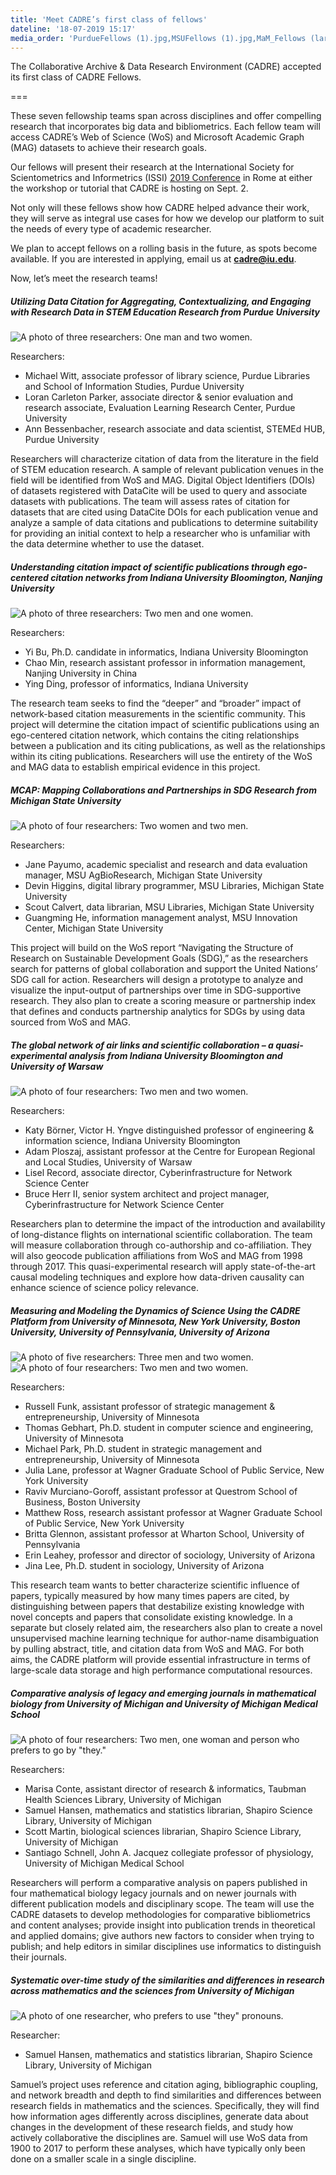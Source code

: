 ```yaml
---
title: 'Meet CADRE’s first class of fellows'
dateline: '18-07-2019 15:17'
media_order: 'PurdueFellows (1).jpg,MSUFellows (1).jpg,MaM_Fellows (large 2) (1).jpg,MaM_Fellows (large 1) (1).jpg,CitationFellows (1).jpg,UMich_Hansen (1).jpg,UMichFellows (1).jpg,QuasiExpFellows (1).jpg'
---
```


The Collaborative Archive & Data Research Environment (CADRE) accepted its first class of CADRE Fellows. 

===

These seven fellowship teams span across disciplines and offer compelling research that incorporates big data and bibliometrics. Each fellow team will access CADRE’s Web of Science (WoS) and Microsoft Academic Graph (MAG) datasets to achieve their research goals. 

Our fellows will present their research at the International Society for Scientometrics and Informetrics (ISSI) [2019 Conference](https://www.issi2019.org) in Rome at either the workshop or tutorial that CADRE is hosting on Sept. 2.

Not only will these fellows show how CADRE helped advance their work, they will serve as integral use cases for how we develop our platform to suit the needs of every type of academic researcher. 

We plan to accept fellows on a rolling basis in the future, as spots become available. If you are interested in applying, email us at **cadre@iu.edu**.

Now, let’s meet the research teams!


##### **Utilizing Data Citation for Aggregating, Contextualizing, and Engaging with Research Data in STEM Education Research** from Purdue University
#####

![A photo of three researchers: One man and two women.](PurdueFellows%20%281%29.jpg)

Researchers: 

* Michael Witt, associate professor of library science, Purdue Libraries and School of Information Studies, Purdue University
* Loran Carleton Parker, associate director & senior evaluation and research associate, Evaluation Learning Research Center, Purdue University 
* Ann Bessenbacher, research associate and data scientist, STEMEd HUB, Purdue University

Researchers will characterize citation of data from the literature in the field of STEM education research. A sample of relevant publication venues in the field will be identified from WoS and MAG. Digital Object Identifiers (DOIs) of datasets registered with DataCite will be used to query and associate datasets with publications. The team will assess rates of citation for datasets that are cited using DataCite DOIs for each publication venue and analyze a sample of data citations and publications to determine suitability for providing an initial context to help a researcher who is unfamiliar with the data determine whether to use the dataset.


##### **Understanding citation impact of scientific publications through ego-centered citation networks** from Indiana University Bloomington, Nanjing University
##### 

![A photo of three researchers: Two men and one women.](CitationFellows%20%281%29.jpg)

Researchers:

* Yi Bu, Ph.D. candidate in informatics, Indiana University Bloomington
* Chao Min, research assistant professor in information management, Nanjing University in China
* Ying Ding, professor of informatics, Indiana University

The research team seeks to find the “deeper” and “broader” impact of network-based citation measurements in the scientific community. This project will determine the citation impact of scientific publications using an ego-centered citation network, which contains the citing relationships between a publication and its citing publications, as well as the relationships within its citing publications. Researchers will use the entirety of the WoS and MAG data to establish empirical evidence in this project.


##### **MCAP: Mapping Collaborations and Partnerships in SDG Research** from Michigan State University 
##### 

![A photo of four researchers: Two women and two men.](MSUFellows%20%281%29.jpg)

Researchers:

* Jane Payumo, academic specialist and research and data evaluation manager, MSU AgBioResearch, Michigan State University 
* Devin Higgins, digital library programmer, MSU Libraries, Michigan State University
* Scout Calvert, data librarian, MSU Libraries, Michigan State University
* Guangming He, information management analyst, MSU Innovation Center, Michigan State University

This project will build on the WoS report “Navigating the Structure of Research on Sustainable Development Goals (SDG),” as the researchers search for patterns of global collaboration and support the United Nations’ SDG call for action. Researchers will design a prototype to analyze and visualize the input-output of partnerships over time in SDG-supportive research. They also plan to create a scoring measure or partnership index that defines and conducts partnership analytics for SDGs by using data sourced from WoS and MAG.


##### **The global network of air links and scientific collaboration – a quasi-experimental analysis** from Indiana University Bloomington and University of Warsaw 
##### 

![A photo of four researchers: Two men and two women.](QuasiExpFellows%20%281%29.jpg)

Researchers:

* Katy Börner, Victor H. Yngve distinguished professor of engineering & information science, Indiana University Bloomington
* Adam Ploszaj, assistant professor at the Centre for European Regional and Local Studies, University of Warsaw
* Lisel Record, associate director, Cyberinfrastructure for Network Science Center
* Bruce Herr II, senior system architect and project manager, Cyberinfrastructure for Network Science Center

Researchers plan to determine the impact of the introduction and availability of long-distance flights on international scientific collaboration. The team will measure collaboration through co-authorship and co-affiliation. They will also geocode publication affiliations from WoS and MAG from 1998 through 2017. This quasi-experimental research will apply state-of-the-art causal modeling techniques and explore how data-driven causality can enhance science of science policy relevance.


##### **Measuring and Modeling the Dynamics of Science Using the CADRE Platform** from University of Minnesota, New York University, Boston University, University of Pennsylvania, University of Arizona
##### 

![A photo of five researchers: Three men and two women.](MaM_Fellows%20%28large%201%29%20%281%29.jpg)
![A photo of four researchers: Two men and two women.](MaM_Fellows%20%28large%202%29%20%281%29.jpg)

Researchers:

* Russell Funk, assistant professor of strategic management & entrepreneurship, University of Minnesota
* Thomas Gebhart, Ph.D. student in computer science and engineering, University of Minnesota 
* Michael Park, Ph.D. student in strategic management and entrepreneurship, University of Minnesota
* Julia Lane, professor at Wagner Graduate School of Public Service, New York University 
* Raviv Murciano-Goroff, assistant professor at Questrom School of Business, Boston University 
* Matthew Ross, research assistant professor at Wagner Graduate School of Public Service, New York University 
* Britta Glennon, assistant professor at Wharton School, University of Pennsylvania
* Erin Leahey, professor and director of sociology, University of Arizona 
* Jina Lee, Ph.D. student in sociology, University of Arizona

This research team wants to better characterize scientific influence of papers, typically measured by how many times papers are cited, by distinguishing between papers that destabilize existing knowledge with novel concepts and papers that consolidate existing knowledge. In a separate but closely related aim, the researchers also plan to create a novel unsupervised machine learning technique for author-name disambiguation by pulling abstract, title, and citation data from WoS and MAG. For both aims, the CADRE platform will provide essential infrastructure in terms of large-scale data storage and high performance computational resources.


##### **Comparative analysis of legacy and emerging journals in mathematical biology** from University of Michigan and University of Michigan Medical School
##### 

![A photo of four researchers: Two men, one woman and person who prefers to go by "they."](UMichFellows%20%281%29.jpg)

Researchers:

* Marisa Conte, assistant director of research & informatics, Taubman Health Sciences Library, University of Michigan
* Samuel Hansen, mathematics and statistics librarian, Shapiro Science Library, University of Michigan
* Scott Martin, biological sciences librarian, Shapiro Science Library, University of Michigan
* Santiago Schnell, John A. Jacquez collegiate professor of physiology, University of Michigan Medical School

Researchers will perform a comparative analysis on papers published in four mathematical biology legacy journals and on newer journals with different publication models and disciplinary scope. The team will use the CADRE datasets to develop methodologies for comparative bibliometrics and content analyses; provide insight into publication trends in theoretical and applied domains; give authors new factors to consider when trying to publish; and help editors in similar disciplines use informatics to distinguish their journals.


##### **Systematic over-time study of the similarities and differences in research across mathematics and the sciences** from University of Michigan
##### 

![A photo of one researcher, who prefers to use "they" pronouns.](UMich_Hansen%20%281%29.jpg)

Researcher:

* Samuel Hansen, mathematics and statistics librarian, Shapiro Science Library, University of Michigan

Samuel’s project uses reference and citation aging, bibliographic coupling, and network breadth and depth to find similarities and differences between research fields in mathematics and the sciences. Specifically, they will find how information ages differently across disciplines, generate data about changes in the development of these research fields, and study how actively collaborative the disciplines are. Samuel will use WoS data from 1900 to 2017 to perform these analyses, which have typically only been done on a smaller scale in a single discipline.